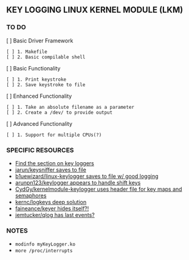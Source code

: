 ## KEY LOGGING LINUX KERNEL MODULE (LKM)

### TO DO
[ ] Basic Driver Framework

    [ ] 1. Makefile    
    [ ] 2. Basic compilable shell
    
[ ] Basic Functionality

    [ ] 1. Print keystroke
    [ ] 2. Save keystroke to file
    
[ ] Enhanced Functionality

    [ ] 1. Take an absolute filename as a parameter
    [ ] 2. Create a /dev/ to provide output
    
[ ] Advanced Functionality

    [ ] 1. Support for multiple CPUs(?)

### SPECIFIC RESOURCES

- [Find the section on key loggers](derekmolloy.ie/writing-a-linux-kernel-module-part-1-introduction/)
- [jarun/keysniffer saves to file](https://github.com/jarun/keysniffer/blob/master/keysniffer.c)
- [b1uewizard/linux-keylogger saves to file w/ good logging](https://github.com/b1uewizard/linux-keylogger/blob/master/kb.c)
- [arunpn123/keylogger appears to handle shift keys](https://github.com/arunpn123/keylogger/blob/master/keylogger.c)
- [CydGy/kernelmodule-keylogger uses header file for key maps and semaphores](https://github.com/CydGy/kernelmodule-keylogger/blob/master/keylogger.c)
- [kernc/logkeys deep solution](https://github.com/kernc/logkeys)
- [faineance/keyer hides itself?!](https://github.com/faineance/keyer)
- [jemtucker/qlog has last events?](https://github.com/jemtucker/qlog/blob/master/src/keylogger.c)

### NOTES

- ```modinfo myKeyLogger.ko```
- ```more /proc/interrupts```
